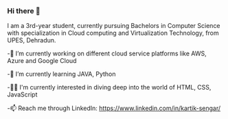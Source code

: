 ### Hi there 👋

I am a 3rd-year student, currently pursuing Bachelors in Computer Science with specialization in Cloud computing and Virtualization Technology, from UPES, Dehradun.
<ui>

-🔭 I’m currently working on different cloud service platforms like AWS, Azure and Google Cloud
  
-🌱 I’m currently learning JAVA, Python
  
-✍🏻 I'm currently interested in diving deep into the world of HTML, CSS, JavaScript
  
-📫 Reach me through LinkedIn: https://www.linkedin.com/in/kartik-sengar/
  </ui>
